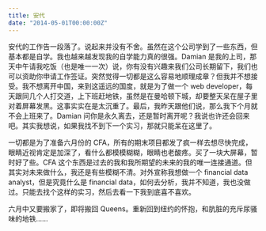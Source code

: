 ```yaml
---
title: 安代
date: "2014-05-01T00:00:00Z"
---
```


安代的工作告一段落了。说起来并没有不舍。虽然在这个公司学到了一些东西，但基本都是自学。我也越来越发现我的自学能力真的很强。Damian 是我的上司，那天中午请我吃饭（也是唯一一次）说，你有没有兴趣来我们公司长期留下，我们也可以资助你申请工作签证。突然觉得一切都是这么容易地顺理成章？但我并不想接受。我不想离开中国，来到这遥远的国度，就是为了做一个 web developer，每天跟同几个人打交道，上下班赶地铁，虽然是在曼哈顿下城，却要整天呆在屋子里对着屏幕发黑。这事实实在是太沉重了。最后，我昨天跟他们说，那么我下个月就不会上班来了。Damian 问你是永久离去，还是暂时离开呢？我说也许还会回来吧。其实我想说，如果我找不到下一个实习，那就只能呆在这里了。

一切都是为了准备六月份的 CFA，所有的期末项目都发了疯一样去想尽快完成，眼睛近视肯定是加深了，看什么都模模糊糊，眼睛也老酸疼。买了一块大屏幕，暂时好了些。CFA 这个东西是过去的我和我所期望的未来的我的唯一连接通道。但其实对未来做什么，我还是有些模糊不清。对外宣称我想做一个 financial data analyst，但是究竟什么是 financial data，如何去分析，我并不知道，我也没做过。只能去找个这样的实习，然后去看一下我到底喜不喜欢。

六月中又要搬家了，即将搬回 Queens。重新回到纽约的怀抱，和肮脏的充斥尿骚味的地铁……
